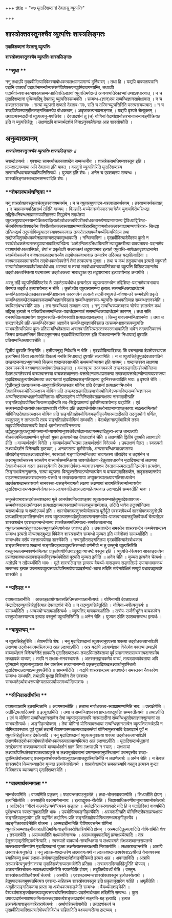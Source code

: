 +++
title = "०७ मृदादिशब्दानां देवतासु व्युत्पत्तिः"

+++


## शास्त्रोक्तवस्तुनश्चैव व्युत्पत्तिः शास्त्रलिङ्गतः

**मृदादिशब्दानां देवतासु व्युत्पत्तिः**

**शास्त्रोक्तवस्तुनश्चैव व्युत्पत्तिः शास्त्रलिङ्गतः**

### **सुधा **

ननु तथाऽपि मृदब्रवीदित्यादिवेदस्याबोधकत्वलक्षणमप्रामाण्यं दुर्निवारम् । तथा हि । यद्यपि वाक्यतापन्नानि पदानि वाक्यर्थं पदार्थानामन्योन्यसंसर्गविशेषरूपमपूर्वमेवावगमयन्ति, तथाऽपि पदार्थैर्वाच्यवाचकभावरूपसम्बन्धप्रतिपत्तिलक्षणां व्युत्पत्तिमपेक्षन्ते अन्वयव्यतिरेकाभ्यां तथाऽवधारणात् । न च मृदादिशब्दानां पृथिव्यादिषु देवतासु व्युत्पत्तिस्सम्भवति । सम्बन्ध-(ज्ञान)स्य सम्बन्धिज्ञानसापेक्षत्वात् । न च शब्दतस्तदवगमः । सत्यां व्युत्पत्तौ शब्दतो देवताव-गमः, सति च तस्मिन्व्युत्पत्तिरिति परस्पराश्रयत्वात् । न च शब्दविशेषस्यागृहीतसङ्गतिकस्यैव बोधकत्वम् । अदृष्टकल्पनाप्रसङ्गात् । यद्यपि दृश्यते चेत्युक्तम् । तथाऽप्यस्मदादीनां व्युत्पत्यनु-पपत्तिरेव । देवतादर्शनं तु (च) योगिनां वेदार्थज्ञानोत्तरभानाजन्यमङ्गीक्रियत इति न व्युत्पत्तिहेतुः । लक्षणाऽपि वाच्यार्थदर्शनं विनाऽनुपपन्नैवेत्यत आह शास्त्रोक्तेति ।

## **अनुव्याख्यानम्**

***शास्त्रोक्तवस्तुनश्चैव व्युत्पत्तिः शास्त्रलिङ्गतः ॥***

चशब्दोऽप्यर्थः । एवशब्दः सामर्थ्याच्छास्त्रशब्देन सम्बन्धनीयः । शास्त्रेकसमधिगम्यवस्तुन इति । प्रत्यक्षाद्यगम्याया अपि देवताया इति यावत् । वस्तुनो व्युत्पत्तिरिति मृदादिशब्दस्य तत्सम्बन्धिवाचकत्वप्रतिपत्तिरित्यर्थः । युज्यत इति शेषः । अनेन च एवशब्दस्य सम्बन्धः । शास्त्रलिङ्गतस्तज्ज्ञानसम्भवादिति शेषः ।

### **शेषवाक्यार्थचन्द्रिका **

ननु शास्त्रोक्तवस्तुनश्चेत्युत्तरवाक्यमनर्थम् । न च व्युत्पत्त्युपपादन-परत्वान्नानर्थक्यम् । तस्याप्यनर्थकत्वात् । न चाप्रामाण्यपरिहारार्थं तदिति वाच्यम् । विग्रहादि-मच्चेतनत्वोपपादनमात्रेणैव युक्त्यविरोधसिध्द्या तद्विरोधनिबन्धनाप्रामाण्यपरिहारस्य सिद्धत्वेन तदर्थतया व्युत्पत्त्युपपादनस्यानपेक्षितत्वादित्यतोऽबोधकत्वविपरीतबोधकत्वरूपेणाप्रामाण्यस्य द्वैविध्याद्विशिष्ट-चेतनविषयत्वोपपादनेन विपरीतबोधकत्वरूपाप्रामाण्यपरिहारसिद्धावप्यबोधकत्वरूपाप्रामाण्यपरिहारा- सिध्द्या तत्सिध्द्यर्थं तदुपयोगिव्युत्पादनस्यावश्यकत्वान्न तत्परोत्तरवाक्यवैयर्थ्यमित्यभिप्रेत्य तथा तद्योजयितुमबोधकत्वेनाप्रामाण्यशङ्कामुत्थापयति । नन्वित्यादिना । मृदब्रवीदित्यादेर्वेदस्य कुतो न स्वार्थबोधकतेत्यतस्तदुपायाभावादित्यभिप्रेत्य ‘अतोऽन्विताऽभिधायित्वमि’त्याद्युक्तरीत्या वाक्यतापन्न-पदानामेव वाक्यार्थबोधकत्वस्थितेः, तेषां च प्रकृतेऽपि सत्त्वात्कथं तदुपायाभाव इत्यतो व्युत्पत्ति-सापेक्षतादृशपदानामेव स्वार्थबोधकत्वेन वाक्यतापन्नपदमात्रस्यैव तद्बोधकत्वाभावान्न तन्मात्रेण तदित्याह यद्यपीत्यादिना । वाक्यतापन्नपदमात्रस्यैव तद्बोधकत्वोपपत्तेर्न तेषां तत्कल्पना युक्ता । तथा च कथं तदुपायाभाव इत्यतो व्युत्पत्तौ सत्यामेवोक्तरूपपदैर्वाक्यार्थबोधाद् असत्यां च तस्यां तदबोधादन्वयव्यतिरेकाभ्यां व्युत्पत्ति विशिष्टपदानामेव तद्बोधकत्वस्थित्या पदमात्रस्य तद्बोधकत्वा भावाद्युक्त एव तदुपायाभाव इत्याशयेनाह अन्वयेति ।

अस्तु तर्हि व्युत्पत्तिविशिष्टरेव तैः प्रकृतेऽप्यर्थबोध इत्यतोऽत्र व्युत्पत्यसम्भवेन तद्विशिष्ट-पदानामेवात्रभावान्न तैरप्यत्र तद्बोध इत्याशयेनाह न चेति । कुतोऽत्रैव व्युत्पत्यसम्भव इत्यतः ससम्बन्धिकपदार्थज्ञाने सम्बन्धितावाच्छेदकप्रकारसम्बन्धिज्ञानस्य कारणत्वेन तत्सत्वे तदधीनव्युत्पत्ते-र्वाक्यान्तरे सम्भवेऽपि प्रकृते सम्बन्धितावच्छेदकप्रकारकसम्बन्धिज्ञानविरहान्न सम्बन्धिज्ञानरूप-व्युत्पत्तिः सम्भवतीत्याह सम्बन्धज्ञानस्येति । क्वचित्संबन्धस्येति पाठः । तत्र सम्बन्धिपदं तज्ज्ञान-परम् । ननु सम्बन्धिरूपशब्दस्य श्रोत्रेण ज्ञातत्वेन कथं तद्विरह इत्यतो न यत्किञ्चित्सम्बन्धिक-पदार्थज्ञानमात्रं ससम्बन्धिकपदार्थज्ञाने कारणम् । तथा सति वनस्पतिप्रत्यक्षमात्रेण वायुवनस्पति-संयोगस्यापि प्रत्यक्षत्वप्रसङ्गात् । किन्तु यावत्सम्बन्धिज्ञानमेव । तथा च शब्दज्ञानेऽपि प्रति-सम्बन्धिदेवताया अज्ञानेन सम्बन्धिद्वयज्ञानविरहान्न तत्सम्बन्धज्ञानरूपव्युत्पत्तिः सम्भवतीत्यभिप्रेत्य कुतः प्रतिसम्बन्धिदेवताया अत्रानवगतिरित्यतस्तत्त्कारणाभावादिति भावेन तदवगतिकारणं किमत्र प्रत्यक्षमभिमतं किंवाऽनुमानमथ मृदब्रवीदित्यादिरागम इति विकल्पान्मनसि निधायाद्यं दूषयति प्रतिसम्बन्धिरूपायाश्चेति ।

द्वितीयं दूषयति लिङ्गेति । तृतीयमनूद्य निषेधति न चेति । मृदब्रवीदित्यादिशब्दः किं वचनवृत्या देवतोपस्थापक इत्यभिमतं किंवा लक्षणयेति विकल्पं मनसि निधायाद्यं दूषयति सत्यामिति । न च व्युत्पत्तिहेतुभूतदेवतावगतिर्न तच्छब्दजन्याऽभ्युपगम्यते किन्नाम शब्दान्तरसाध्येति कथमन्योन्याश्रय इति वाच्यम् । शब्दान्तरस्य लक्षणया तदवगमकत्वे वक्ष्यमाणतत्पक्षोक्तदोषप्रसङ्गात् । वचनवृत्या तदवगमकत्वे तच्छब्दसङ्गतिग्रहोपयोगितया देवताऽवगतेरवश्यं वाच्यत्वात्तस्या वाचकशब्दान्तरा-यत्तत्वेऽनवस्थाप्रसक्त्या तच्छब्दायत्तत्वेऽन्योन्याश्रयप्रसक्त्या मृदादिशब्दतुल्ययोगक्षेमतया तदवगतायां मृदादिशब्दसङ्गतिग्रहस्य दूरनिरस्तत्वादिति भावः ॥ दृश्यते चेति । द्वितीयसूत्रे प्रत्यक्षकथना-न्नानुपपत्तिरित्यतस्तत्र योगिनः प्रति देवतानां प्रत्यक्षत्वाभिधानेन देवताविषयकयोगिप्रत्यक्षस्य योगिनः प्रति तच्छब्दसङ्गतिग्रहमात्रोपयोगित्वेऽप्यन्यनिष्ठसम्बन्धिज्ञानस्य अन्यनिष्ठसम्बन्धज्ञानोपयोगिताया-मतिप्रसङ्गेन योगिनिष्ठदेवताप्रत्यक्षस्य नास्मदादीन्प्रति सङ्गतिग्रहोपयोगित्वमित्यस्मदादीन्प्रति तद-सिद्धेरप्रामाण्यं दुर्वारमित्याशयेनाह यद्यपीति । एवं सत्यस्मदादीन्प्रत्यबोधकत्वप्राप्तावपि योगिनः प्रति तदप्राप्तेर्नाबोधकत्वेनाप्रामाण्यशङ्कायाः सदलत्वमित्यतो योगिनिष्ठदेवताप्रत्यक्षस्य योगिनः प्रति सङ्गतिग्रहोपयोगित्वमङ्गीकृत्यैवास्मदादीन्प्रति तदनुपयोगो वर्णितः, वस्तुतस्तु न तान्प्रत्यपि तस्य सङ्गतिग्रहोपयोगित्वं सम्भवति । वेदार्थज्ञानात्पूर्वभावित्वे तस्य तदुपयोगित्वोपपत्तावपि वेदार्थ-ज्ञानोत्तरभाविनस्तस्य तद्धेतुभूतव्युत्पत्युपयोगस्यान्योन्याश्रयेणानुपपत्तेर्वेदार्थज्ञानात्प्रागस्मदादितुल्य-त्वान्न तान्प्रत्यपि बोधकत्वमित्यप्रामाण्येन पूर्वपक्षो युक्त इत्याशयेनाह देवतादर्शनं चेति ॥ लक्षणयेति द्वितीयं दूषयति लक्षणाऽपि हीति ॥ वाच्यार्थदर्शनं विनेति । वाच्यार्थसम्बन्धितया लक्ष्यार्थदर्शनं विनेत्यर्थः । उपलक्षणं चैतत् । स्वरूपतो लक्ष्यार्थदर्शनं विनेत्यापि द्रष्टव्यम् । अनवगतस्य कूर्मरोमादेः, अन्यसम्बन्धितयाऽवगतस्य तीरादेर्गङ्गापदलक्ष्यत्वादर्शनेन, स्वरूपतो गङ्गादिसम्बन्धितया चावगतस्य तीरादेरेव च तद्दर्शनेन च लक्ष्यभूतार्थान्तरस्य स्वरूपेण वाच्यार्थसम्बन्धितया चावगतेर्लक्षणा-हेतुत्वावधारणेन मृदादिशब्दानां लक्षणया देवताबोधकत्वं वदता प्रकारद्वयेनापि देवतावगतेर्वक्त-व्यत्वात्तस्याश्च देवतानामस्मदाद्यतीन्द्रियत्वेन प्रत्यक्षेण, लिङ्गाभावेनानुमानतः, सत्यां व्युत्पत्ता-वित्युक्तरीत्याऽन्योन्याश्रयेण च वाचकमृदादिशब्देन, तादृशशब्दान्तरेण वाऽसम्भवाल्लक्षकशब्दान्तरा-यत्तत्वे च तच्छब्दलक्षणाया अप्युक्तरूपलक्ष्यावगतिसाध्यत्वेन तदर्थकशब्दान्तराश्रयणे चानवस्था-प्रसङ्गेनावगतौ लक्षणा लक्षणायां चावगतिरित्यन्योन्याश्रयेण मृदादिशब्दानामप्यसम्भवेनोक्तरूप-लक्ष्यावगतिलक्षणलक्षणाहेत्वभावान्न लक्षणाऽपि सम्भवतीति भावः ।

समुच्चेयाभावात्तदर्थकचशब्दस्य मूले आनर्थक्यमित्याशङ्क्य व्युत्पत्यसम्भवहेतुभूतदेवतावगत्य-सम्भवोपपादकतयोक्तस्य प्रत्यक्षाद्यगम्यत्वस्याप्रयोजकत्वसूचनार्थत्वान्न, तदिति भावेन तदुपयोगितया चशब्दार्थमाह च शब्दोऽप्यर्थ इति । शास्त्रोक्तवस्तुनश्चेत्येतावता पूर्तेर्मूले एवशब्दवैयर्थ्यं शास्त्रोक्तवस्तुनोऽपि प्रत्यक्षादिनाऽवगतिसम्भवेन तस्य व्युत्पत्यसम्भवहेतुदेवतावगत्यसम्भवोप-पाकत्वाभावात्तदुक्तिवैयर्थ्यं चेत्यतोऽत्र शास्त्रशब्देन एवशब्दसम्बन्धेनास्य शास्त्रैकसमधिगम्यत्व-समर्पकत्वलाभाद् व्युत्पत्यसम्भवहेतूपपादकत्वमुपपन्नमित्शयेनाह एवशब्द इति । उक्तशब्देन समस्तेन शास्त्रशब्देन कथमेवशब्दस्य सम्बन्ध इत्यतो योग्यत्वाद्बुध्द्या विवेकेन शास्त्रशब्देन सम्बन्धो युज्यत इति भावेनोक्तं सामर्थ्यादिति । सम्बन्धमेव दर्शयं स्तत्तात्पर्यमाह शास्त्रैकेति । नन्वगृहीतसङ्गतितया मृदब्रवीदित्यादेरबोधकत्व शङ्कानिरासाय शब्दानां सङ्गतिग्रहरूपव्युत्पत्तिसम्भवो वर्णनीयो न तु वस्तुनो व्युत्पत्तिरिति वस्तुनस्तत्सम्भववर्णनमित्यतः प्रकृतोपयोगितयाऽनूद्य व्याचष्टे वस्तुन इति । व्युत्पत्ति-रित्यस्य साकाङ्क्षत्वेन प्रसक्तवाक्याभासत्वशङ्कानिवृत्त्यर्थमपेक्षितं पूरयति युज्यत इतीति ॥ अनेन चेति । युज्यत इत्यनेन चेत्यर्थः । अतोऽपि न तद्वैयर्थ्यमिति भावः । मूले शास्त्रलिङ्गत इत्यस्य वैयर्थ्य-माशङ्क्य सङ्गतिग्रहे उपायाभावात्कथं तत्सम्भव इत्यत उक्तरूपव्युत्पत्तावर्थापत्तिरूपोपायप्रदर्शनार्थ-त्वान्न तदिति भावेनापेक्षितं सम्पूर्य यथावव्द्याचष्टे शास्त्रेति ॥

### **परिमल **

वाक्यतापन्नानीति । आकाङ्क्षायोग्यतासन्निधिमत्तामापन्नानीत्यर्थः । योगिनामपि देवताप्रत्यक्षं नेन्द्रादिपदव्युत्पत्तिहेतुरित्याह देवतादर्शनं चेति ॥ न तद्य्वुत्पत्तिहेतुरिति । योगिना-मपीत्यनुकर्षः ॥ सामर्थ्यादिति । अन्वययोग्यताबलादित्यर्थः । व्युत्पत्तिर् वाचकत्वप्रतीतिः । तत्रोप-सर्जनीभूतेन वाचकत्वेन वस्तुपदोक्तस्यान्वय इत्याह वस्तुनो व्युत्पत्तिरितीति ॥ अनेन चेति । युज्यत एवेति एवशब्दसम्बन्ध इत्यर्थः ।

### **यादुपत्यम् **

न व्युत्पत्तिहेतुरिति । तेषामपीति शेषः । ननु मृदादिशब्दानां व्युत्पत्त्यनुपपत्त्या शक्त्या तद्बोधकत्वाभावेऽपि लक्षणया तद्बोधकत्वमस्त्वित्यत आह लक्षणाऽपीति । अत्र यद्यपि लक्ष्यार्थज्ञानं विनेत्येव वक्तव्यं तथाऽपि वाच्यार्थज्ञानं विनेत्यनेनेदं ज्ञापयति मृदादिशब्दलक्ष्य-तयाऽभिमतदेवतायां पूर्वं प्रमाणान्तरासम्भवात्पदान्तरमेव तज्ज्ञापकं वाच्यम् । तदपि न लक्षक-मनवस्थापत्तेः । अतस्तत्तद्वाचकमेव वाच्यं, तत्पदवाच्यदेवताया अपि पूर्वमज्ञाने व्युत्पत्यनुपपत्या तेन वाचकेन तज्ज्ञानासम्भवे प्रकृतमृदादिशब्दलक्ष्यार्थानुपस्थितौ मृदादिशब्दलक्षणाऽप्यनुपपन्नैवेति ॥ सामर्थ्यदिति । यद्यपि शास्त्रशब्दस्य उक्तशब्देन समस्तस्य नैवकारेण सम्बन्धः सम्भवति, तथाऽपि बुध्द्या विविक्तेन तेन एवशब्दः सम्बध्यतेऽर्थाबाधरूपयोग्यतापरपर्यायसमर्थ्यादित्याशयः ।

### **श्रीनिवासतीर्थीया **

वाक्यतापन्नानि इतरान्वितानि ॥ अवगमयन्तीति । ततश्च नाबोधकत्व-रूपाप्रामाण्यमिति भावः ॥ प्रत्यक्षेणेति । अतीन्द्रियत्वादित्यर्थः ॥ इत्युक्तमिति । तथा च सम्बन्धिज्ञानस्य प्राप्तत्वाव्द्युपत्तिः सम्भवतीत्यर्थः ॥ तथाऽपीति । एवं च योगिनां सम्बन्धिज्ञानसत्वेन तेषां व्युत्पत्युपपत्तावपि नास्मदादीनां सम्बन्धिभूतदेवताज्ञानशून्यानां सा सम्भवतीत्यर्थः । अङ्गीकृत्योक्तम् । तेषां योगिनां योगित्वावस्थायां सम्बन्धिज्ञानसत्वेन व्युत्पत्तिसम्भवेऽपि न योगित्वावस्थातः पूर्वं युक्तं तदानीं तेषामप्यस्मत्कल्पत्वादतस्तेषां योगिनामुत्तरभावि देवताज्ञानं पूर्वं न व्युत्पत्तिहेतुरित्याह देवतेत्यादि । ननु मृदादिशब्दानां व्युत्पत्यनुपपत्या शक्त्या तद्बोधकत्वाभावेऽपि लक्षणयैवतद्बोधकत्वोपपत्तेर्नाबोधकत्वरूपाप्रामाण्यमित्यत आह लक्षणाऽपीति । मृदादिशब्दार्थभूतानां तत्तद्देवतानां शब्दवाच्यताभावे वाच्यार्थदर्शनं ज्ञानं विना लक्षणाऽपि न स्यात् । लक्षणायां लक्ष्यार्थोपस्थितेरवाश्यकत्वात्प्रकुते च लक्ष्यभूतदेवतानां प्रमाणान्तरानुपस्थितानां वचनवृत्त्यैव शब्दा-दुपस्थितेर्वाच्यत्वाद् वचनवृत्तश्चोक्तरीत्याऽनुपपन्नत्वात्तदुपस्थितिर्नेति न लक्षणेत्यर्थः ॥ अनेन चेति । न केवलं शास्त्रपदेन किन्त्वध्याहृतेन युज्यत इत्यनेनापीत्यर्थः । शास्त्रोक्तपदेन समस्तस्यापि वस्तुन इत्यस्य बुध्द्या विविक्तस्य व्याख्यानम् मृदादिशब्दस्येति ।

### **वाक्यार्थरत्नमाला **

नानर्थक्यमिति । वाक्यमिति प्रकृतम् । षष्ट्यन्ततयाऽनुवर्तते । तथा-चोत्तरवाक्यस्येति । सिध्यतीति ज्ञेयम् । इत्यभिप्रेत्येति । अस्याहेति वक्ष्यमाणेनान्वयः । इत्याद्युक्त-रीत्येति । जिज्ञासाधिकरणीयानुव्याख्यानोक्तेत्यर्थः । आदिपदेन ‘‘गौरवं कल्पनेऽन्यथे’’त्यस्य सङ्ग्रहः । स्फोटनिराकरणावसरे यदि हि न पदातिरिक्तं वाक्यमिति पूर्वग्रन्थस्य स्पष्टमनुवादादिति भावः । उपयोगित्वमङ्गीकृत्यैवेति । अस्मदादीन्प्रति योगिनिष्टदेवताप्रत्यक्षस्य सङ्गतिग्रहानुपयोग इति यद्वर्णितं तद्योगिनः प्रति सङ्गतिग्रहोपयोगित्वसम्भवमङ्गीकृत्यैव । तदङ्गीकारवादेनैवेति योजना । अस्मदादीनामिति विशिष्यवचनेन योगिनां व्युत्पत्तिसम्भवाङ्गीकारप्रतीतिमाश्रित्याङ्गीकारोक्तिरियमिति ज्ञेयम् । अस्मदादितुल्यत्वादिति योगिनामिति शेषः । तस्याश्चेति । असम्भवादिति वक्ष्यमाणेनान्वयः । असम्भवमुपपादयितुं प्रत्यक्षस्येत्यादि । तत्र हेतुस्मदाद्यतीन्द्रियत्वेनेत्यादि । स्वरूपतो वाक्यार्थ-सम्बन्धितया च लक्ष्यावगते र्लक्षकशब्दान्तरायतत्त्वे तल्लक्ष्यावगतिमात्रेण मृदादिशब्दानां युक्ता लक्षणेत्यतस्तत्पक्षमपि निराकरोति । लक्षकशब्दान्तरेति । अत्रापि तस्याश्चेत्यनुवर्तते । ननु लक्षक-शब्दान्तरेण लक्ष्यावगत्यर्थं न लक्षकशब्दान्तरपरंपराऽऽश्रीयते येनाव्यवस्था स्यात्किन्तु प्रथमं लक्षक-तयोक्तमृदादिशब्दापेक्षैवाङ्गीक्रियते इत्यत आह । अवगताविति । अत्रापि तस्याश्चेत्यनुवर्त्तनात्तस्या मृदादिशब्देनाप्यसम्भवेनेति प्रतिज्ञा । तत्रावगतदित्यादिहेतुरिति योज्यम् । अत्रावगतिश्चोक्त-रूपलक्ष्यावगतिरिति स्पष्टमेवेति ज्ञेयम् । तदुक्तिवैयर्थ्यं चेति । वस्तुनः शास्त्रोक्तत्वोक्तिवैयर्थ्यं चेत्यर्थः । अस्येति । एवशब्दसम्बन्धशास्त्रोक्तवस्तुन इत्येतस्येत्यर्थः । हेतूपपादकत्वमुपपन्नमित्यत्र एवशब्द-सहितस्य शास्त्रोक्तवस्तुन इति प्रकृतानुसारेण वतीते । अगृहीतेति । अगृहीतसङ्गतिकतया प्राप्ता या अबोधकत्वशङ्केति सम्बन्धः । वैयर्थ्यमाशङ्केति । वैय्यर्थ्यमाशङ्क्योक्तरूपव्युत्पत्तावर्थापत्तिरूपोपाय-प्रदर्शनार्थत्वान्न तदितीति सम्बन्धः । कुत उपायप्रदर्शनमावश्यकमित्यतस्तद्य्वावर्त्यशङ्काप्रदर्शनं सङ्गति-ग्रह इत्यादि । इत्यत इत्यस्येत्याशङ्कापरिहारायेत्यर्थः । अर्थापत्तिरूपोपायेति । तत्प्रदर्शकत्वं च मृदब्रवीदित्यादिशास्त्रादेवोपपत्तिविरोध सहितादिति वक्ष्यमाणरीत्या द्रष्टव्यम् ।

